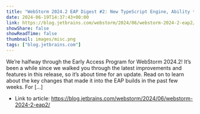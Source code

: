 ```yaml
---
title: "WebStorm 2024.2 EAP Digest #2: New TypeScript Engine, Ability to Run .ts Files, Git and Markdown Improvements"
date: 2024-06-19T14:37:43+00:00
link: https://blog.jetbrains.com/webstorm/2024/06/webstorm-2024-2-eap2/
showShare: false
showReadTime: false
thumbnail: images/misc.png
tags: ["blog.jetbrains.com"]
---
```

We’re halfway through the Early Access Program for WebStorm 2024.2! It’s been a while since we walked you through the latest improvements and features in this release, so it’s about time for an update. Read on to learn about the key changes that made it into the EAP builds in the past few weeks. For […]

- Link to article: https://blog.jetbrains.com/webstorm/2024/06/webstorm-2024-2-eap2/